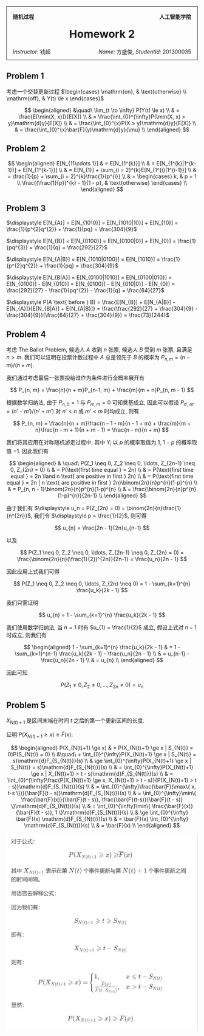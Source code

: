 <style>
.title-box {
    border-style: solid;
    border-width: 1px;
    padding: 16px;
    padding-bottom: 32px;
}
</style>

<div class="title-box">
    <div>
        <b style="float: left;">随机过程</b>
        <b style="float: right;">人工智能学院</b>
    </div>
    <h1 style="text-align: center;">Homework 2</h1>
    <div>
        <span style="float: left;"><i>Instructor:</i> 钱超</span>
        <span style="float: right;"><i>Name:</i> 方盛俊, <i>StudentId:</i> 201300035</span>
    </div>
</div>



## Problem 1

考虑一个交替更新过程 $\begin{cases} \mathrm{on}, & \text{otherwise} \\ \mathrm{off}, & Y(t) \le x \end{cases}$

$$
\begin{aligned}
&\quad\ \lim_{t \to \infty} P(Y(t) \le x)  \\
& = \frac{E[\min(X, x)]}{E[X]}  \\
& = \frac{\int_{0}^{\infty}P(\min(X, x) > y)\mathrm{d}y}{E[X]}  \\
& = \frac{\int_{0}^{x}P(X > y)\mathrm{d}y}{E[X]}  \\
& = \frac{\int_{0}^{x}\bar{F}(y)\mathrm{d}y}{\mu}  \\
\end{aligned}
$$



## Problem 2

$$
\begin{aligned}
E[N_{11\cdots 1}] & = E[N_{1^{k}}]  \\
& = E[N_{1^{k}|1^{k-1}}] + E[N_{1^{k-1}}]  \\
& = E[N_{1}] + \sum_{i = 2}^{k}E[N_{1^{i}|1^{i-1}}]  \\
& = \frac{1}{p} + \sum_{i = 2}^{k}\frac{1}{p^{i}}  \\
& = \begin{cases} k, & p = 1 \\ \frac{(\frac{1}{p})^{k} - 1}{1 - p}, & \text{otherwise} \end{cases}  \\
\end{aligned}
$$



## Problem 3

$\displaystyle E[N_{A}] = E[N_{1010}] = E[N_{1010|10}] + E[N_{10}] = \frac{1}{p^{2}q^{2}} + \frac{1}{pq} = \frac{304}{9}$

$\displaystyle E[N_{B}] = E[N_{0100}] = E[N_{0100|0}] + E[N_{0}] = \frac{1}{pq^{3}} + \frac{1}{q} = \frac{292}{27}$

$\displaystyle E[N_{A|B}] = E[N_{1010|0100}] = E[N_{1010}] = \frac{1}{p^{2}q^{2}} + \frac{1}{pq} = \frac{304}{9}$

$\displaystyle E[N_{B|A}] = E[N_{0100|1010}] = E[N_{0100|010}] = E[N_{0100}] - E[N_{010}] = E[N_{0100}] - E[N_{010|0}] - E[N_{0}] = \frac{292}{27} - \frac{1}{pq^{2}} - \frac{1}{q} = \frac{64}{27}$

$\displaystyle P(A \text{ before } B) = \frac{E[N_{B}] + E[N_{A|B}] - E[N_{A}]}{E[N_{B|A}] + E[N_{A|B}]} = \frac{\frac{292}{27} + \frac{304}{9} -\frac{304}{9}}{\frac{64}{27} + \frac{304}{9}} = \frac{73}{244}$



## Problem 4

考虑 The Ballot Problem, 候选人 $A$ 收到 $n$ 张票, 候选人 $B$ 受到 $m$ 张票, 且满足 $n > m$. 我们可以证明在投票计数过程中 $A$ 总是领先于 $B$ 的概率为 $P_{n, m} = (n - m) / (n + m)$.

我们通过考虑最后一张票投给谁作为条件进行全概率展开有

$$
P_{n, m} = \frac{n}{n + m}P_{n-1, m} + \frac{m}{m + n}P_{n, m - 1}
$$

根据数学归纳法, 由于 $P_{n, 0} = 1$ 与 $P_{m, m} = 0$ 可知奠基成立, 因此可以假设 $P_{n', m'} = (n' - m') / (n' + m')$ 对 $n' < n$ 或 $m' < m$ 时均成立, 则有

$$
P_{n, m} = \frac{n}{n + m}\frac{n - 1 - m}{n - 1 + m} + \frac{m}{m + n}\frac{n - m + 1}{n + m - 1} = \frac{n - m}{n + m}
$$

我们将其应用在对称随机游走过程中, 其中 $Y_{i}$ 以 $p$ 的概率取值为 $1$, $1-p$ 的概率取值 $-1$. 因此我们有

$$
\begin{aligned}
& \quad\ P(Z_1 \neq 0, Z_2 \neq 0, \ldots, Z_{2n-1} \neq 0, Z_{2n} = 0)  \\
& = P(\text{first time equal } = 2n)  \\
& = P(\text{first time equal } = 2n \land n \text{ are positive in first } 2n)  \\
& = P(\text{first time equal } = 2n | n \text{ are positive in first } 2n)\binom{2n}{n}p^{n}(1-p)^{n}  \\
& = P_{n, n - 1}\binom{2n}{n}p^{n}(1-p)^{n}  \\
& = \frac{\binom{2n}{n}p^{n}(1-p)^{n}}{2n-1}  \\
\end{aligned}
$$

由于我们有 $\displaystyle u_n = P(Z_{2n} = 0) = \binom{2n}{n}\frac{1}{n^{2n}}$, 我们令 $\displaystyle p = \frac{1}{2}$, 则可得

$$
u_{n} = \frac{2n - 1}{2n}u_{n-1}
$$

以及

$$
P(Z_1 \neq 0, Z_2 \neq 0, \ldots, Z_{2n-1} \neq 0, Z_{2n} = 0) = \frac{\binom{2n}{n}(\frac{1}{2})^{2n}}{2n-1} = \frac{u_n}{2n - 1}
$$

因此应用上式我们可得

$$
P(Z_1 \neq 0, Z_2 \neq 0, \ldots, Z_{2n} \neq 0) = 1 - \sum_{k=1}^{n} \frac{u_k}{2k - 1}
$$

我们只需证明

$$
u_{n} = 1 - \sum_{k=1}^{n} \frac{u_k}{2k - 1}
$$

我们使用数学归纳法, 当 $n = 1$ 时有 $u_{1} = \frac{1}{2}$ 成立, 假设上式对 $n - 1$ 时成立, 则我们有

$$
\begin{aligned}
1 - \sum_{k=1}^{n} \frac{u_k}{2k - 1} & = 1 - \sum_{k=1}^{n-1} \frac{u_k}{2k - 1} - \frac{u_n}{2n - 1}  \\
& = u_{n-1} - \frac{u_n}{2n - 1}  \\
& = u_{n}  \\
\end{aligned}
$$

因此可知

$$
P(Z_1 \neq 0, Z_2 \neq 0, \ldots, Z_{2n} \neq 0) = u_n
$$



## Problem 5

$X_{N(t) + 1}$ 是区间末端在时间 $t$ 之后的第一个更新区间的长度.

证明 $P(X_{N(t)+1} \ge x) \ge \bar{F}(x)$:

$$
\begin{aligned}
P(X_{N(t)+1} \ge x) & = P(X_{N(t)+1} \ge x | S_{N(t)} = 0)P(S_{N(t)} = 0)  \\
&\quad\ + \int_{0}^{\infty}P(X_{N(t)+1} \ge x | S_{N(t)} = s)\mathrm{d}F_{S_{N(t)}}(s)  \\
& \ge \int_{0}^{\infty}P(X_{N(t)+1} \ge x | S_{N(t)} = s)\mathrm{d}F_{S_{N(t)}}(s)  \\
& = \int_{0}^{\infty}P(X_{N(t)+1} \ge x | X_{N(t)+1} > t - s)\mathrm{d}F_{S_{N(t)}}(s)  \\
& = \int_{0}^{\infty}\frac{P(X_{N(t)+1} \ge x, X_{N(t)+1} > t - s)}{P(X_{N(t)+1} > t - s)}\mathrm{d}F_{S_{N(t)}}(s)  \\
& = \int_{0}^{\infty}\frac{\bar{F}(\max\{ x, t-s \})}{\bar{F}(t - s)}\mathrm{d}F_{S_{N(t)}}(s)  \\
& = \int_{0}^{\infty}\min\{ \frac{\bar{F}(x)}{\bar{F}(t - s)}, \frac{\bar{F}(t-s)}{\bar{F}(t - s)} \}\mathrm{d}F_{S_{N(t)}}(s)  \\
& = \int_{0}^{\infty}\min\{ \frac{\bar{F}(x)}{\bar{F}(t - s)}, 1 \}\mathrm{d}F_{S_{N(t)}}(s)  \\
& \ge \int_{0}^{\infty} \bar{F}(x) \mathrm{d}F_{S_{N(t)}}(s)  \\
& = \bar{F}(x) \int_{0}^{\infty} \mathrm{d}F_{S_{N(t)}}(s)  \\
& = \bar{F}(x)  \\
\end{aligned}
$$


![](images/2023-06-18-21-19-19.png)
